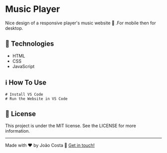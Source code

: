 # Music Player
Nice design of a responsive player's music website :musical_score: .For mobile then for desktop.
## 🚀 Technologies
- HTML
- CSS 
- JavaScript 
## ℹ️ How To Use
~~~ #Clone this repository
# Install VS Code
# Run the Website in VS Code
~~~
## 📝 License
This project is under the MIT license. See the LICENSE for more information.

---

Made with ♥ by João Costa :wave: [Get in touch!](https://www.linkedin.com/in/joaocosta123/)